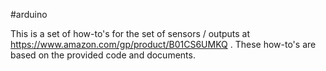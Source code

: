 #arduino

This is a set of how-to's for the set of sensors / outputs at https://www.amazon.com/gp/product/B01CS6UMKQ . These how-to's are based on the provided code and documents.

